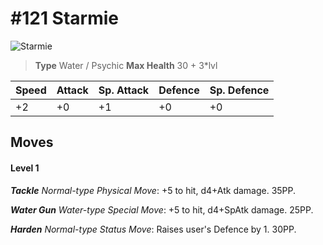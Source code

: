 # #121 Starmie


![Starmie](https://img.pokemondb.net/sprites/home/normal/1x/starmie.png)

> **Type** Water / Psychic
> **Max Health** 30 + 3\*lvl

| Speed | Attack | Sp. Attack | Defence | Sp. Defence |
| ----- | ------ | ---------- | ------- | ----------- |
| +2 | +0 | +1 | +0 | +0 |

## Moves
#### Level 1

***Tackle** Normal-type Physical Move*: +5 to hit, d4+Atk damage.  35PP.

***Water Gun** Water-type Special Move*: +5 to hit, d4+SpAtk damage.  25PP.

***Harden** Normal-type Status Move*: Raises user's Defence by 1. 30PP.

